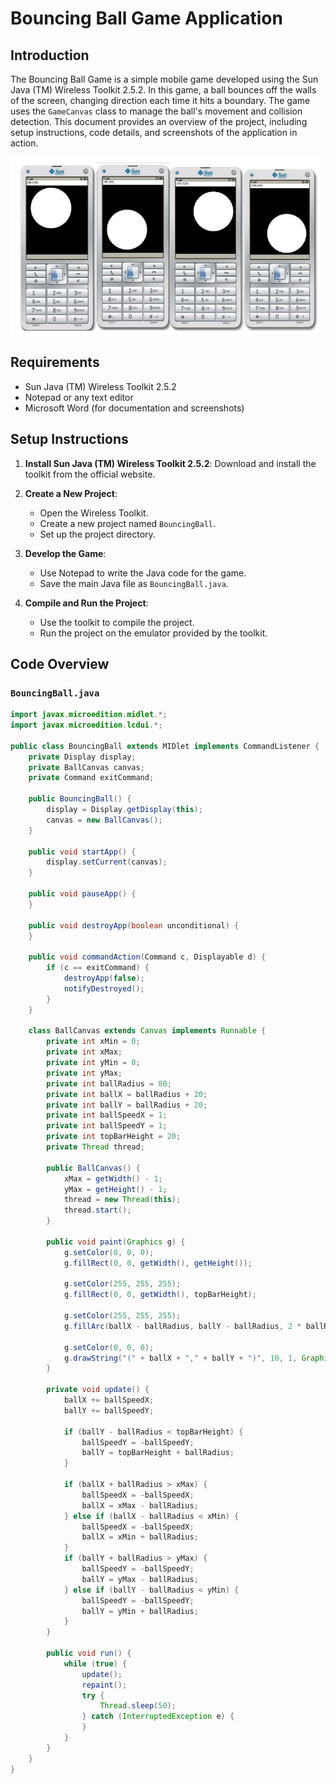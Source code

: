 # Bouncing Ball Game Application

## Introduction

The Bouncing Ball Game is a simple mobile game developed using the Sun Java (TM) Wireless Toolkit 2.5.2. In this game, a ball bounces off the walls of the screen, changing direction each time it hits a boundary. The game uses the `GameCanvas` class to manage the ball's movement and collision detection. This document provides an overview of the project, including setup instructions, code details, and screenshots of the application in action.

<img src="./assets/image/BouncingBall.png" alt="Intro Screen" width="500"/>

## Requirements

-   Sun Java (TM) Wireless Toolkit 2.5.2
-   Notepad or any text editor
-   Microsoft Word (for documentation and screenshots)

## Setup Instructions

1. **Install Sun Java (TM) Wireless Toolkit 2.5.2**:
   Download and install the toolkit from the official website.

2. **Create a New Project**:

    - Open the Wireless Toolkit.
    - Create a new project named `BouncingBall`.
    - Set up the project directory.

3. **Develop the Game**:

    - Use Notepad to write the Java code for the game.
    - Save the main Java file as `BouncingBall.java`.

4. **Compile and Run the Project**:
    - Use the toolkit to compile the project.
    - Run the project on the emulator provided by the toolkit.

## Code Overview

### `BouncingBall.java`

```java
import javax.microedition.midlet.*;
import javax.microedition.lcdui.*;

public class BouncingBall extends MIDlet implements CommandListener {
    private Display display;
    private BallCanvas canvas;
    private Command exitCommand;

    public BouncingBall() {
        display = Display.getDisplay(this);
        canvas = new BallCanvas();
    }

    public void startApp() {
        display.setCurrent(canvas);
    }

    public void pauseApp() {
    }

    public void destroyApp(boolean unconditional) {
    }

    public void commandAction(Command c, Displayable d) {
        if (c == exitCommand) {
            destroyApp(false);
            notifyDestroyed();
        }
    }

    class BallCanvas extends Canvas implements Runnable {
        private int xMin = 0;
        private int xMax;
        private int yMin = 0;
        private int yMax;
        private int ballRadius = 80;
        private int ballX = ballRadius + 20;
        private int ballY = ballRadius + 20;
        private int ballSpeedX = 1;
        private int ballSpeedY = 1;
        private int topBarHeight = 20;
        private Thread thread;

        public BallCanvas() {
            xMax = getWidth() - 1;
            yMax = getHeight() - 1;
            thread = new Thread(this);
            thread.start();
        }

        public void paint(Graphics g) {
            g.setColor(0, 0, 0);
            g.fillRect(0, 0, getWidth(), getHeight());

            g.setColor(255, 255, 255);
            g.fillRect(0, 0, getWidth(), topBarHeight);

            g.setColor(255, 255, 255);
            g.fillArc(ballX - ballRadius, ballY - ballRadius, 2 * ballRadius, 2 * ballRadius, 0, 360);

            g.setColor(0, 0, 0);
            g.drawString("(" + ballX + "," + ballY + ")", 10, 1, Graphics.TOP | Graphics.LEFT);
        }

        private void update() {
            ballX += ballSpeedX;
            ballY += ballSpeedY;

            if (ballY - ballRadius < topBarHeight) {
                ballSpeedY = -ballSpeedY;
                ballY = topBarHeight + ballRadius;
            }

            if (ballX + ballRadius > xMax) {
                ballSpeedX = -ballSpeedX;
                ballX = xMax - ballRadius;
            } else if (ballX - ballRadius < xMin) {
                ballSpeedX = -ballSpeedX;
                ballX = xMin + ballRadius;
            }
            if (ballY + ballRadius > yMax) {
                ballSpeedY = -ballSpeedY;
                ballY = yMax - ballRadius;
            } else if (ballY - ballRadius < yMin) {
                ballSpeedY = -ballSpeedY;
                ballY = yMin + ballRadius;
            }
        }

        public void run() {
            while (true) {
                update();
                repaint();
                try {
                    Thread.sleep(50);
                } catch (InterruptedException e) {
                }
            }
        }
    }
}
```
